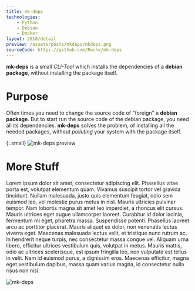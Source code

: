 ```yaml
---
title: mk-deps
technologies:
    - Python
    - Debian
    - Docker
layout: 2018/detail
preview: /assets/posts/mkdeps/mkdeps.png
sourceCode: https://github.com/Roche/mk-deps
---
```


**mk-deps** is a small *CLI-Tool* which installs the dependencies of a **debian package**, without installing the package itself.

<!--more-->


# Purpose

Often times you need to change the source code of "foreign" a **debian package**. But to start run the source code of the debian package, you need all its dependencies. **mk-deps** solves the problem, of installing all the needed packages, without *polluting* your system with the package itself.

{:.small}
![mk-deps preview](/assets/posts/mkdeps/preview.gif)

# More Stuff

Lorem ipsum dolor sit amet, consectetur adipiscing elit. Phasellus vitae porta est, volutpat elementum quam. Vivamus suscipit tortor vel gravida tincidunt. Nullam malesuada, justo quis elementum feugiat, odio sem euismod leo, vel molestie purus metus in nisl. Mauris ultricies pulvinar tempor. Nam lobortis magna sit amet leo imperdiet, a rhoncus elit cursus. Mauris ultrices eget augue ullamcorper laoreet. Curabitur id dolor lacinia, fermentum mi eget, pharetra massa. Suspendisse potenti. Phasellus laoreet arcu ac porttitor placerat. Mauris aliquet ex dolor, non venenatis lectus viverra eget. Maecenas malesuada lectus velit, et tristique nunc rutrum ac. In hendrerit neque turpis, nec consectetur massa congue vel. Aliquam urna libero, efficitur ultrices vestibulum quis, volutpat in metus. Mauris mattis, odio ac ultrices scelerisque, est ipsum fringilla leo, non vulputate est tellus in velit. Nam id euismod purus, a dignissim eros. Maecenas efficitur, magna eget vestibulum dapibus, massa quam varius magna, id consectetur nulla risus non nisi.

![mk-deps](/assets/posts/mkdeps/mkdeps.png)

